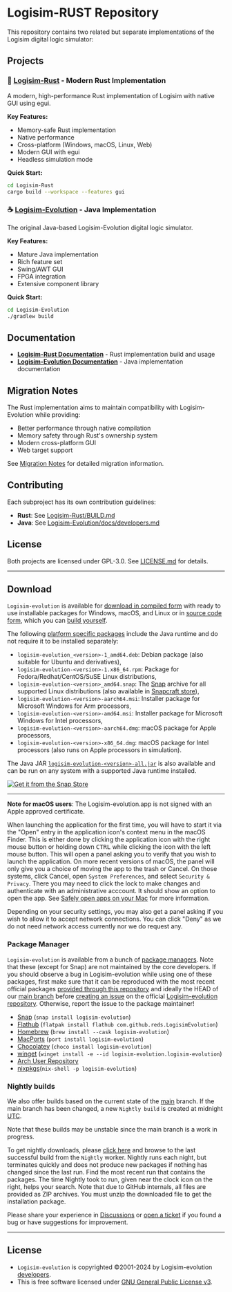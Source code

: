 # Logisim-RUST Repository

This repository contains two related but separate implementations of the Logisim digital logic simulator:

## Projects

### 🦀 [Logisim-Rust](./Logisim-Rust/) - Modern Rust Implementation

A modern, high-performance Rust implementation of Logisim with native GUI using egui.

**Key Features:**
- Memory-safe Rust implementation
- Native performance
- Cross-platform (Windows, macOS, Linux, Web)
- Modern GUI with egui
- Headless simulation mode

**Quick Start:**
```bash
cd Logisim-Rust
cargo build --workspace --features gui
```

### ☕ [Logisim-Evolution](./Logisim-Evolution/) - Java Implementation

The original Java-based Logisim-Evolution digital logic simulator.

**Key Features:**
- Mature Java implementation
- Rich feature set
- Swing/AWT GUI
- FPGA integration
- Extensive component library

**Quick Start:**
```bash
cd Logisim-Evolution  
./gradlew build
```

## Documentation

- **[Logisim-Rust Documentation](./Logisim-Rust/BUILD.md)** - Rust implementation build and usage
- **[Logisim-Evolution Documentation](./Logisim-Evolution/docs/)** - Java implementation documentation

## Migration Notes

The Rust implementation aims to maintain compatibility with Logisim-Evolution while providing:
- Better performance through native compilation
- Memory safety through Rust's ownership system
- Modern cross-platform GUI
- Web target support

See [Migration Notes](./Logisim-Rust/docs/MIGRATION_NOTES.md) for detailed migration information.

## Contributing

Each subproject has its own contribution guidelines:
- **Rust**: See [Logisim-Rust/BUILD.md](./Logisim-Rust/BUILD.md#contributing)
- **Java**: See [Logisim-Evolution/docs/developers.md](./Logisim-Evolution/docs/developers.md)

## License

Both projects are licensed under GPL-3.0. See [LICENSE.md](./LICENSE.md) for details.

---

## Download ###

`Logisim-evolution` is available for
[download in compiled form](https://github.com/logisim-evolution/logisim-evolution/releases)
with ready to use installable packages for Windows, macOS, and Linux
or in [source code form](https://github.com/logisim-evolution), which you can [build yourself](docs/developers.md).

The following [platform specific packages](https://github.com/logisim-evolution/logisim-evolution/releases)
include the Java runtime and do not require it to be installed separately:

* `logisim-evolution_<version>-1_amd64.deb`: Debian package (also suitable for Ubuntu and derivatives),
* `logisim-evolution-<version>-1.x86_64.rpm`: Package for Fedora/Redhat/CentOS/SuSE Linux distributions,
* `logisim-evolution-<version>_amd64.snap`: The [Snap](https://snapcraft.io/docs) archive for all
  supported Linux distributions (also available in [Snapcraft store](https://snapcraft.io/logisim-evolution)),
* `logisim-evolution-<version>-aarch64.msi`: Installer package for Microsoft Windows for Arm processors,
* `logisim-evolution-<version>-amd64.msi`: Installer package for Microsoft Windows for Intel processors,
* `logisim-evolution-<version>-aarch64.dmg`: macOS package for Apple processors,
* `logisim-evolution-<version>-x86_64.dmg`: macOS package for Intel processors (also runs on Apple processors in simulation).

The Java JAR [`logisim-evolution-<version>-all.jar`](https://github.com/logisim-evolution/logisim-evolution/releases)
is also available and can be run on any system with a supported Java runtime installed.

[![Get it from the Snap Store](https://snapcraft.io/static/images/badges/en/snap-store-black.svg)](https://snapcraft.io/logisim-evolution)

---

**Note for macOS users**:
The Logisim-evolution.app is not signed with an Apple approved certificate.

When launching the application for the first time, you will have to start it via the "Open" entry in the
application icon's context menu in the macOS Finder. This is either done by clicking the application
icon with the right mouse button or holding down <kbd>CTRL</kbd> while clicking the icon with the
left mouse button. This will open a panel asking you to verify that you wish to launch the application.
On more recent versions of macOS, the panel will only give you a choice of moving the app to the trash or Cancel.
On those systems, click Cancel, open `System Preferences`, and select `Security & Privacy`.
There you may need to click the lock to make changes and authenticate with an administrative acccount.
It should show an option to open the app.
See [Safely open apps on your Mac](https://support.apple.com/en-us/HT202491) for more information.

Depending on your security settings, you may also get a panel asking if you wish to allow it to accept
network connections. You can click "Deny" as we do not need network access currently nor we do request any.

### Package Manager ###

`Logisim-evolution` is available from a bunch of [package managers](https://repology.org/project/logisim-evolution/versions).
Note that these (except for Snap) are not maintained by the core developers.
If you should observe a bug in Logisim-evolution while using one of these packages,
first make sure that it can be reproduced with the most recent official packages
[provided through this repository](https://github.com/logisim-evolution/logisim-evolution/releases)
and ideally the HEAD of our [main branch](https://github.com/logisim-evolution/logisim-evolution/tree/main)
before [creating an issue](https://github.com/logisim-evolution/logisim-evolution/issues) on
the official [Logisim-evolution repository](https://github.com/logisim-evolution/logisim-evolution).
Otherwise, report the issue to the package maintainer!

* [Snap](https://snapcraft.io/logisim-evolution) (`snap install logisim-evolution`)
* [Flathub](https://flathub.org/apps/details/com.github.reds.LogisimEvolution) (`flatpak install flathub com.github.reds.LogisimEvolution`)
* [Homebrew](https://formulae.brew.sh/cask/logisim-evolution) (`brew install --cask logisim-evolution`)
* [MacPorts](https://ports.macports.org/port/logisim-evolution/details/) (`port install logisim-evolution`)
* [Chocolatey](https://community.chocolatey.org/packages/logisim-evolution) (`choco install logisim-evolution`)
* [winget](https://winget.run/pkg/logisim-evolution/logisim-evolution) (`winget install -e --id logisim-evolution.logisim-evolution`)
* [Arch User Repository](https://aur.archlinux.org/packages/logisim-evolution)
* [nixpkgs](https://search.nixos.org/packages?channel=24.05&show=logisim-evolution)(`nix-shell -p logisim-evolution`)

### Nightly builds ###

We also offer builds based on the current state of the
[main](https://github.com/logisim-evolution/logisim-evolution/tree/main) branch.
If the main branch has been changed,
a new `Nightly build` is created at midnight [UTC](https://en.wikipedia.org/wiki/Coordinated_Universal_Time).

Note that these builds may be unstable since the main branch is a work in progress.

To get nightly downloads, please
[click here](https://github.com/logisim-evolution/logisim-evolution/actions/workflows/nightly.yml)
and browse to the last successful build from the `Nightly` worker.
Nightly runs each night, but terminates quickly and does not produce new packages if nothing has changed since the last run.
Find the most recent run that contains the packages.
The time Nightly took to run, given near the clock icon on the right, helps your search.
Note that due to GitHub internals, all files are provided as ZIP archives.
You must unzip the downloaded file to get the installation package.

Please share your experience in [Discussions](https://github.com/logisim-evolution/logisim-evolution/discussions)
or [open a ticket](https://github.com/logisim-evolution/logisim-evolution/issues)
if you found a bug or have suggestions for improvement.

---

## License ##

* `Logisim-evolution` is copyrighted ©2001-2024 by Logisim-evolution [developers](docs/credits.md).
* This is free software licensed under [GNU General Public License v3](https://www.gnu.org/licenses/gpl-3.0.en.html).
